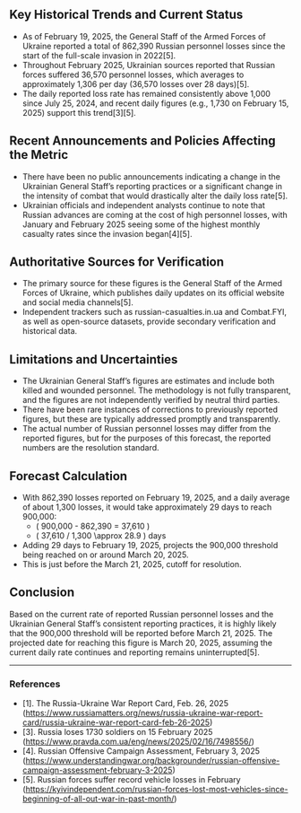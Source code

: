 ## Key Historical Trends and Current Status

- As of February 19, 2025, the General Staff of the Armed Forces of Ukraine reported a total of 862,390 Russian personnel losses since the start of the full-scale invasion in 2022[5].
- Throughout February 2025, Ukrainian sources reported that Russian forces suffered 36,570 personnel losses, which averages to approximately 1,306 per day (36,570 losses over 28 days)[5].
- The daily reported loss rate has remained consistently above 1,000 since July 25, 2024, and recent daily figures (e.g., 1,730 on February 15, 2025) support this trend[3][5].

## Recent Announcements and Policies Affecting the Metric

- There have been no public announcements indicating a change in the Ukrainian General Staff’s reporting practices or a significant change in the intensity of combat that would drastically alter the daily loss rate[5].
- Ukrainian officials and independent analysts continue to note that Russian advances are coming at the cost of high personnel losses, with January and February 2025 seeing some of the highest monthly casualty rates since the invasion began[4][5].

## Authoritative Sources for Verification

- The primary source for these figures is the General Staff of the Armed Forces of Ukraine, which publishes daily updates on its official website and social media channels[5].
- Independent trackers such as russian-casualties.in.ua and Combat.FYI, as well as open-source datasets, provide secondary verification and historical data.

## Limitations and Uncertainties

- The Ukrainian General Staff’s figures are estimates and include both killed and wounded personnel. The methodology is not fully transparent, and the figures are not independently verified by neutral third parties.
- There have been rare instances of corrections to previously reported figures, but these are typically addressed promptly and transparently.
- The actual number of Russian personnel losses may differ from the reported figures, but for the purposes of this forecast, the reported numbers are the resolution standard.

## Forecast Calculation

- With 862,390 losses reported on February 19, 2025, and a daily average of about 1,300 losses, it would take approximately 29 days to reach 900,000:
  - \( 900,000 - 862,390 = 37,610 \)
  - \( 37,610 / 1,300 \approx 28.9 \) days
- Adding 29 days to February 19, 2025, projects the 900,000 threshold being reached on or around March 20, 2025.
- This is just before the March 21, 2025, cutoff for resolution.

## Conclusion

Based on the current rate of reported Russian personnel losses and the Ukrainian General Staff’s consistent reporting practices, it is highly likely that the 900,000 threshold will be reported before March 21, 2025. The projected date for reaching this figure is March 20, 2025, assuming the current daily rate continues and reporting remains uninterrupted[5].

---

### References

- [1]. The Russia-Ukraine War Report Card, Feb. 26, 2025 (https://www.russiamatters.org/news/russia-ukraine-war-report-card/russia-ukraine-war-report-card-feb-26-2025)
- [3]. Russia loses 1730 soldiers on 15 February 2025 (https://www.pravda.com.ua/eng/news/2025/02/16/7498556/)
- [4]. Russian Offensive Campaign Assessment, February 3, 2025 (https://www.understandingwar.org/backgrounder/russian-offensive-campaign-assessment-february-3-2025)
- [5]. Russian forces suffer record vehicle losses in February (https://kyivindependent.com/russian-forces-lost-most-vehicles-since-beginning-of-all-out-war-in-past-month/)